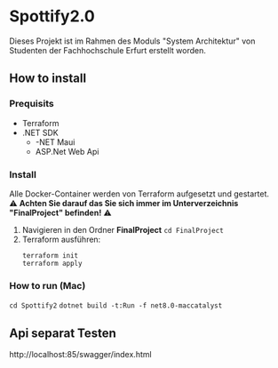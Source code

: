 # Spottify2.0
 Dieses Projekt ist im Rahmen des Moduls "System Architektur" von Studenten der Fachhochschule Erfurt erstellt worden. 

 ## How to install
 ### Prequisits 
 - Terraform
 - .NET SDK
   - -NET Maui
   - ASP.Net Web Api

 ### Install 
 Alle Docker-Container werden von Terraform aufgesetzt und gestartet.  
 ⚠️ **Achten Sie darauf das Sie sich immer im Unterverzeichnis "FinalProject" befinden!** ⚠️
1. Navigieren in den Ordner **FinalProject** 
    ```cd FinalProject```
2. Terraform ausführen: 
    ```
    terraform init 
    terraform apply
    ```

### How to run (Mac)
```cd Spottify2```
```dotnet build -t:Run -f net8.0-maccatalyst```



## Api separat Testen
http://localhost:85/swagger/index.html